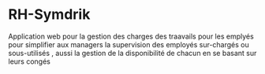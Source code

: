 # RH-Symdrik
Application web pour la gestion des charges des traavails pour les emplyés pour simplifier aux managers la supervision des employés sur-chargés ou sous-utilisés , aussi la gestion de la disponibilité de chacun en se basant sur leurs congés 